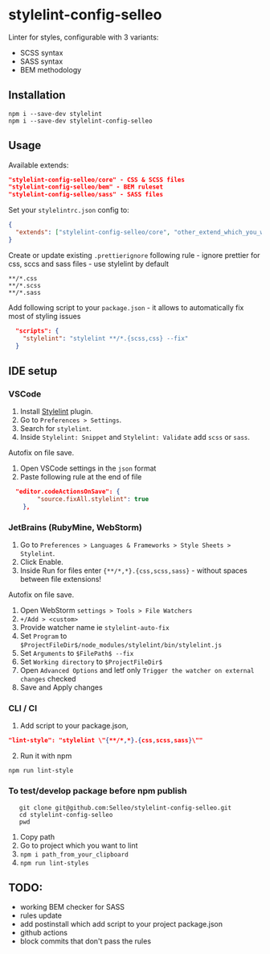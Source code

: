 # stylelint-config-selleo

Linter for styles, configurable with 3 variants:
* SCSS syntax
* SASS syntax
* BEM methodology

## Installation

```
npm i --save-dev stylelint
npm i --save-dev stylelint-config-selleo
```

## Usage

Available extends: 
```json
"stylelint-config-selleo/core" - CSS & SCSS files
"stylelint-config-selleo/bem" - BEM ruleset
"stylelint-config-selleo/sass" - SASS files 
```


Set your `stylelintrc.json` config to:

```json
{
  "extends": ["stylelint-config-selleo/core", "other_extend_which_you_want_to_use"]
}
```

Create or update existing `.prettierignore` following rule - ignore prettier for css, sccs and sass files - use stylelint by default
``` 
**/*.css
**/*.scss
**/*.sass
```

Add following script to your `package.json` - it allows to automatically fix most of styling issues
```json
  "scripts": {
    "stylelint": "stylelint **/*.{scss,css} --fix"
  }
```

## IDE setup

### VSCode
1. Install [Stylelint](https://marketplace.visualstudio.com/items?itemName=stylelint.vscode-stylelint) plugin.
2. Go to `Preferences > Settings`.
3. Search for `stylelint`.
4. Inside `Stylelint: Snippet` and `Stylelint: Validate` add `scss` or `sass`.

Autofix on file save.
1. Open VSCode settings in the `json` format
2. Paste following rule at the end of file
```json    
  "editor.codeActionsOnSave": {
		"source.fixAll.stylelint": true
	},
```

### JetBrains (RubyMine, WebStorm)
1. Go to `Preferences > Languages & Frameworks > Style Sheets > Stylelint`. 
2. Click Enable.
3. Inside Run for files enter `{**/*,*}.{css,scss,sass}` - without spaces between file extensions!

Autofix on file save. 
1. Open WebStorm `settings > Tools > File Watchers`
2. `+/Add > <custom>`
3. Provide watcher name ie `stylelint-auto-fix`
4. Set `Program` to `$ProjectFileDir$/node_modules/stylelint/bin/stylelint.js`
5. Set `Arguments` to `$FilePath$ --fix`
6. Set `Working directory` to `$ProjectFileDir$`
7. Open `Advanced Options` and letf only `Trigger the watcher on external changes` checked
8. Save and Apply changes

### CLI / CI
1. Add script to your package.json,
```json
"lint-style": "stylelint \"{**/*,*}.{css,scss,sass}\""
```
2. Run it with npm
```
npm run lint-style
```

### To test/develop package before npm publish
```
   git clone git@github.com:Selleo/stylelint-config-selleo.git
   cd stylelint-config-selleo
   pwd
   ```
1. Copy path
2. Go to project which you want to lint
3. ```npm i path_from_your_clipboard```
4. ```npm run lint-styles```

## TODO:
* working BEM checker for SASS
* rules update
* add postinstall which add script to your project package.json
* github actions
* block commits that don't pass the rules 
